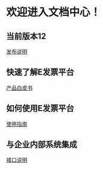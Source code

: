 # 欢迎进入文档中心！



## 当前版本12

[发布说明](#发布说明)



## 快速了解E发票平台

[产品白皮书](#产品白皮书)



## 如何使用E发票平台

[使用指南](#使用指南)



## 与企业内部系统集成

[接口说明](#接口说明)



